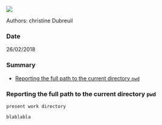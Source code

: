 ![](http://www.southgreen.fr/sites/southgreen.fr/themes/southgreen/logo.png)

Authors: christine Dubreuil

### Date
26/02/2018

### Summary

<!-- TOC depthFrom:2 depthTo:2 withLinks:1 updateOnSave:1 orderedList:0 -->
- [Reporting the full path to the current directory `pwd`](#pwd)

<a name="pwd"></a>
### Reporting the full path to the current directory `pwd`
`present work directory`

```ruby
blablabla
```
